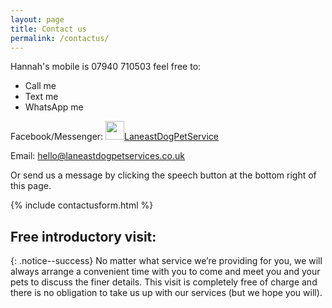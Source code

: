 ```yaml
---
layout: page
title: Contact us
permalink: /contactus/
---
```

Hannah's mobile is 07940 710503 feel free to:
  - Call me
  - Text me
  - WhatsApp me
  
Facebook/Messenger: <a href="https://www.facebook.com/laneastdogpetservice"><img src="/assets/images/facebook.png" style="width:30px">LaneastDogPetService</a>

Email: [hello@laneastdogpetservices.co.uk](mailto:hello@laneastdogpetservices.co.uk)

Or send us a message by clicking the speech button at the bottom right of this page.

{% include contactusform.html %}

## Free introductory visit:

{:  .notice--success}
No matter what service we’re providing for you, we will always arrange a convenient time with you to come and meet you and your pets to discuss the finer details. This visit is completely free of charge and there is no obligation to take us up with our services (but we hope you will). 
